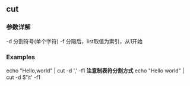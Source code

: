 ## cut
### 参数详解
-d 分割符号(单个字符)
-f 分隔后，list取值为索引，从1开始
### Examples
echo "Hello,world" | cut -d ',' -f1
**注意制表符分割方式**
echo "Hello world" | cut -d $'\t' -f1
